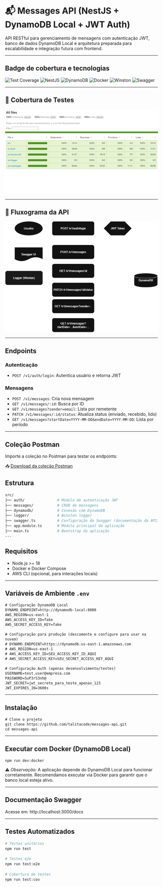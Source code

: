 # 📬 Messages API (NestJS + DynamoDB Local + JWT Auth)

API RESTful para gerenciamento de mensagens com autenticação JWT, banco de dados DynamoDB Local e arquitetura preparada para escalabilidade e integração futura com frontend.

---

## Badge de cobertura e tecnologias

![Test Coverage](https://img.shields.io/badge/coverage-100%25-brightgreen)
![NestJS](https://img.shields.io/badge/nestjs-v11-red)
![DynamoDB](https://img.shields.io/badge/DynamoDB-Local-blue)
![Docker](https://img.shields.io/badge/docker-ready-blue)
![Winston](https://img.shields.io/badge/Winston-logger-46C71F?logo=winston&logoColor=white)
![Swagger](https://img.shields.io/badge/Swagger-UI-85EA2D?logo=swagger&logoColor=black)

---

## 🔁 Cobertura de Testes 

![Fluxograma](./docs/testcoverage.png)
 
---

## 🔁 Fluxograma da API

![Fluxograma](./docs/messages-api-flow.png)
 
---

## Endpoints

### Autenticação
- `POST /v1/auth/login`: Autentica usuário e retorna JWT

### Mensagens
- `POST /v1/messages`: Cria nova mensagem
- `GET /v1/messages/:id`: Busca por ID
- `GET /v1/messages?sender=email`: Lista por remetente
- `PATCH /v1/messages/:id/status`: Atualiza status (enviado, recebido, lido)
- `GET /v1/messages?startDate=YYYY-MM-DD&endDate=YYYY-MM-DD`: Lista por período

---

## Coleção Postman

Importe a coleção no Postman para testar os endpoints:

📥 [Download da coleção Postman](./postman/messages-api-collection.json)



## Estrutura

```bash
src/
├── auth/               # Módulo de autenticação JWT
├── messages/           # CRUD de mensagens
├── dynamodb/           # Conexão com DynamoDB
├── logger/             # Winston logger
├── swagger.ts          # Configuração do Swagger (documentação da API)
├── app.module.ts       # Módulo principal da aplicação
├── main.ts             # Bootstrap da aplicação
---
```
## Requisitos

- Node.js >= 18
- Docker e Docker Compose
- AWS CLI (opcional, para interações locais)

---

## Variáveis de Ambiente `.env`

```
# Configuração DynamoDB Local
DYNAMO_ENDPOINT=http://dynamodb-local:8000
AWS_REGION=us-east-1
AWS_ACCESS_KEY_ID=fake
AWS_SECRET_ACCESS_KEY=fake

# Configuração para produção (descomente e configure para usar na nuvem)
# DYNAMO_ENDPOINT=https://dynamodb.us-east-1.amazonaws.com
# AWS_REGION=us-east-1
# AWS_ACCESS_KEY_ID=SEU_ACCESS_KEY_ID_AQUI
# AWS_SECRET_ACCESS_KEY=SEU_SECRET_ACCESS_KEY_AQUI

# Configuração Auth (apenas desenvolvimento/testes)
USERNAME=test.user@empresa.com
PASSWORD=SuP3rS3nh@
JWT_SECRET=jwt_secreto_para_teste_apenas_123
JWT_EXPIRES_IN=3600s

```
---

## Instalação

```
# Clone o projeto
git clone https://github.com/talitacode/messages-api.git
cd messages-api

```
---

## Executar com Docker (DynamoDB Local)

```
npm run dev:docker

```

⚠️ *Observação:* A aplicação depende do DynamoDB Local para funcionar corretamente. Recomendamos executar via Docker para garantir que o banco local esteja ativo.

---

## Documentação Swagger

Acesse em: http://localhost:3000/docs

---

## Testes Automatizados

```bash
# Testes unitários
npm run test

# Testes e2e
npm run test:e2e

# Cobertura de testes
npm run test:cov
```



